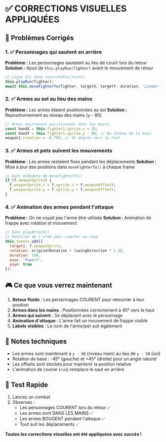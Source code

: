 # ✅ CORRECTIONS VISUELLES APPLIQUÉES

## 🎯 Problèmes Corrigés

### 1. ✅ Personnages qui sautent en arrière
**Problème :** Les personnages sautaient au lieu de courir lors du retour
**Solution :** Ajout de `this.playRun(fighter)` avant le mouvement de retour
```javascript
// Ligne 611 dans returnToPosition()
this.playRun(fighter);
await this.moveFighterTo(fighter, targetX, targetY, duration, 'Linear');
```

### 2. ✅ Armes au sol au lieu des mains
**Problème :** Les armes étaient positionnées au sol
**Solution :** Repositionnement au niveau des mains (y - 80)
```javascript
// Armes maintenant positionnées dans les mains
const handX = this.fighter1.sprite.x + 25;
const handY = this.fighter1.sprite.y - 80; // Au niveau de la main
weapon1.rotation = -0.785; // 45 degrés vers le haut
```

### 3. ✅ Armes et pets suivent les mouvements
**Problème :** Les armes restaient fixes pendant les déplacements
**Solution :** Mise à jour des positions dans `moveFighterTo()` à chaque frame
```javascript
// Dans onUpdate de moveFighterTo()
if (f.weaponSprite) {
  f.weaponSprite.x = f.sprite.x + f.weaponOffsetX;
  f.weaponSprite.y = f.sprite.y + f.weaponOffsetY;
}
```

### 4. ✅ Animation des armes pendant l'attaque
**Problème :** On ne voyait pas l'arme être utilisée
**Solution :** Animation de frappe avec rotation et mouvement
```javascript
// Dans playAttack()
// Rotation de l'arme pour simuler un coup
this.tweens.add({
  targets: f.weaponSprite,
  rotation: originalRotation + (swingDirection * 1.5),
  duration: 150,
  ease: 'Power2',
  yoyo: true
});
```

## 🎮 Ce que vous verrez maintenant

1. **Retour fluide** : Les personnages COURENT pour retourner à leur position
2. **Armes dans les mains** : Positionnées correctement à 45° vers le haut
3. **Armes qui suivent** : Se déplacent avec le personnage
4. **Animation d'attaque** : L'arme fait un mouvement de frappe visible
5. **Labels visibles** : Le nom de l'arme/pet suit également

## 📝 Notes techniques

- Les armes sont maintenant à `y - 80` (niveau main) au lieu de `y - 50` (sol)
- Rotation de base : -45° (gauche) et +45° (droite) pour un angle naturel
- Les offsets sont stockés pour maintenir la position relative
- L'animation de course (`run`) remplace le saut en arrière

## 🚀 Test Rapide

1. Lancez un combat
2. Observez :
   - Les personnages COURENT lors du retour ✅
   - Les armes sont DANS LES MAINS ✅
   - Les armes BOUGENT pendant l'attaque ✅
   - Tout suit les déplacements ✅

**Toutes les corrections visuelles ont été appliquées avec succès !**